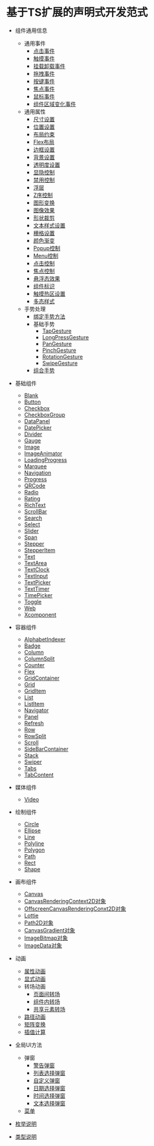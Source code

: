 # 基于TS扩展的声明式开发范式

- 组件通用信息
    - 通用事件
        - [点击事件](ts-universal-events-click.md)
        - [触摸事件](ts-universal-events-touch.md)
        - [挂载卸载事件](ts-universal-events-show-hide.md)
        - [拖拽事件](ts-universal-events-drag-drop.md)
        - [按键事件](ts-universal-events-key.md)
        - [焦点事件](ts-universal-focus-event.md)
        - [鼠标事件](ts-universal-mouse-key.md)
        - [组件区域变化事件](ts-universal-component-area-change-event.md)
    - 通用属性
        - [尺寸设置](ts-universal-attributes-size.md)
        - [位置设置](ts-universal-attributes-location.md)
        - [布局约束](ts-universal-attributes-layout-constraints.md)
        - [Flex布局](ts-universal-attributes-flex-layout.md)
        - [边框设置](ts-universal-attributes-border.md)
        - [背景设置](ts-universal-attributes-background.md)
        - [透明度设置](ts-universal-attributes-opacity.md)
        - [显隐控制](ts-universal-attributes-visibility.md)
        - [禁用控制](ts-universal-attributes-enable.md)
        - [浮层](ts-universal-attributes-overlay.md)
        - [Z序控制](ts-universal-attributes-z-order.md)
        - [图形变换](ts-universal-attributes-transformation.md)
        - [图像效果](ts-universal-attributes-image-effect.md)
        - [形状裁剪](ts-universal-attributes-sharp-clipping.md)
        - [文本样式设置](ts-universal-attributes-text-style.md)
        - [栅格设置](ts-universal-attributes-grid.md)
        - [颜色渐变](ts-universal-attributes-gradient-color.md)
        - [Popup控制](ts-universal-attributes-popup.md)
        - [Menu控制](ts-universal-attributes-menu.md)
        - [点击控制](ts-universal-attributes-click.md)
        - [焦点控制](ts-universal-attributes-focus.md)
        - [悬浮态效果](ts-universal-attributes-hover-effect.md)
        - [组件标识](ts-universal-attributes-component-id.md)
        - [触摸热区设置](ts-universal-attributes-touch-target.md)
        - [多态样式](ts-universal-attributes-polymorphic-style.md)
    - 手势处理
        - [绑定手势方法](ts-gesture-settings.md)
        - 基础手势
            - [TapGesture](ts-basic-gestures-tapgesture.md)
            - [LongPressGesture](ts-basic-gestures-longpressgesture.md)
            - [PanGesture](ts-basic-gestures-pangesture.md)
            - [PinchGesture](ts-basic-gestures-pinchgesture.md)
            - [RotationGesture](ts-basic-gestures-rotationgesture.md)
            - [SwipeGesture](ts-basic-gestures-swipegesture.md)
        - [组合手势](ts-combined-gestures.md)
- 基础组件
    - [Blank](ts-basic-components-blank.md)
    - [Button](ts-basic-components-button.md)
    - [Checkbox](ts-basic-components-checkbox.md)
    - [CheckboxGroup](ts-basic-components-checkboxgroup.md)
    - [DataPanel](ts-basic-components-datapanel.md)
    - [DatePicker](ts-basic-components-datepicker.md)
    - [Divider](ts-basic-components-divider.md)
    - [Gauge](ts-basic-components-gauge.md)
    - [Image](ts-basic-components-image.md)
    - [ImageAnimator](ts-basic-components-imageanimator.md)
    - [LoadingProgress](ts-basic-components-loadingprogress.md)
    - [Marquee](ts-basic-components-marquee.md)
    - [Navigation](ts-basic-components-navigation.md)
    - [Progress](ts-basic-components-progress.md)
    - [QRCode](ts-basic-components-qrcode.md)
    - [Radio](ts-basic-components-radio.md)
    - [Rating](ts-basic-components-rating.md)
    - [RichText](ts-basic-components-richtext.md)
    - [ScrollBar](ts-basic-components-scrollbar.md)
    - [Search](ts-basic-components-search.md)
    - [Select](ts-basic-components-select.md)
    - [Slider](ts-basic-components-slider.md)
    - [Span](ts-basic-components-span.md)
    - [Stepper](ts-basic-components-stepper.md)
    - [StepperItem](ts-basic-components-stepperitem.md)
    - [Text](ts-basic-components-text.md)
    - [TextArea](ts-basic-components-textarea.md)
    - [TextClock](ts-basic-components-textclock.md)
    - [TextInput](ts-basic-components-textinput.md)
    - [TextPicker](ts-basic-components-textpicker.md)
    - [TextTimer](ts-basic-components-texttimer.md)
    - [TimePicker](ts-basic-components-timepicker.md)
    - [Toggle](ts-basic-components-toggle.md)
    - [Web](ts-basic-components-web.md)
    - [Xcomponent](ts-basic-components-xcomponent.md)
- 容器组件
    - [AlphabetIndexer](ts-container-alphabet-indexer.md)
    - [Badge](ts-container-badge.md)
    - [Column](ts-container-column.md)
    - [ColumnSplit](ts-container-columnsplit.md)
    - [Counter](ts-container-counter.md)
    - [Flex](ts-container-flex.md)
    - [GridContainer](ts-container-gridcontainer.md)
    - [Grid](ts-container-grid.md)
    - [GridItem](ts-container-griditem.md)
    - [List](ts-container-list.md)
    - [ListItem](ts-container-listitem.md)
    - [Navigator](ts-container-navigator.md)
    - [Panel](ts-container-panel.md)
    - [Refresh](ts-container-refresh.md)
    - [Row](ts-container-row.md)
    - [RowSplit](ts-container-rowsplit.md)
    - [Scroll](ts-container-scroll.md)
    - [SideBarContainer](ts-container-sidebarcontainer.md)
    - [Stack](ts-container-stack.md)
    - [Swiper](ts-container-swiper.md)
    - [Tabs](ts-container-tabs.md)
    - [TabContent](ts-container-tabcontent.md)
- 媒体组件
    - [Video](ts-media-components-video.md)
- 绘制组件
    - [Circle](ts-drawing-components-circle.md)
    - [Ellipse](ts-drawing-components-ellipse.md)
    - [Line](ts-drawing-components-line.md)
    - [Polyline](ts-drawing-components-polyline.md)
    - [Polygon](ts-drawing-components-polygon.md)
    - [Path](ts-drawing-components-path.md)
    - [Rect](ts-drawing-components-rect.md)
    - [Shape](ts-drawing-components-shape.md)
- 画布组件
    - [Canvas](ts-components-canvas-canvas.md)
    - [CanvasRenderingContext2D对象](ts-canvasrenderingcontext2d.md)
    - [OffscreenCanvasRenderingConxt2D对象](ts-offscreencanvasrenderingcontext2d.md)
    - [Lottie](ts-components-canvas-lottie.md)
    - [Path2D对象](ts-components-canvas-path2d.md)
    - [CanvasGradient对象](ts-components-canvas-canvasgradient.md)
    - [ImageBitmap对象](ts-components-canvas-imagebitmap.md)
    - [ImageData对象](ts-components-canvas-imagedata.md)


- 动画
    - [属性动画](ts-animatorproperty.md)
    - [显式动画](ts-explicit-animation.md)
    - 转场动画
        - [页面间转场](ts-page-transition-animation.md)
        - [组件内转场](ts-transition-animation-component.md)
        - [共享元素转场](ts-transition-animation-shared-elements.md)
    - [路径动画](ts-motion-path-animation.md)
    - [矩阵变换](ts-matrix-transformation.md)
    - [插值计算](ts-interpolation-calculation.md)
- 全局UI方法
    - 弹窗
        - [警告弹窗](ts-methods-alert-dialog-box.md)
        - [列表选择弹窗](ts-methods-action-sheet.md)
        - [自定义弹窗](ts-methods-custom-dialog-box.md)
        - [日期选择弹窗](ts-methods-datepicker-dialog.md)
        - [时间选择弹窗](ts-methods-timepicker-dialog.md)
        - [文本选择弹窗](ts-methods-textpicker-dialog.md)
    - [菜单](ts-methods-menu.md)
- [枚举说明](ts-appendix-enums.md)
- [类型说明](ts-types.md)
